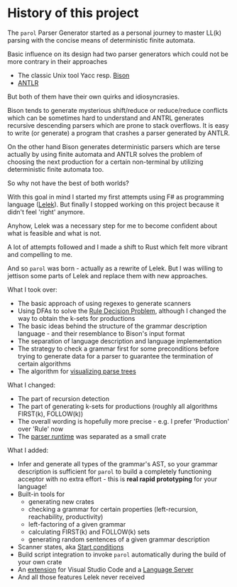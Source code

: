 # History of this project

The `parol` Parser Generator started as a personal journey to master LL(k) parsing with the concise
means of deterministic finite automata.

Basic influence on its design had two parser generators which could not be more contrary in their
approaches

* The classic Unix tool Yacc resp. [Bison](https://www.gnu.org/software/bison/)
* [ANTLR](https://www.antlr.org/)

But both of them have their own quirks and idiosyncrasies.

Bison tends to generate mysterious shift/reduce or reduce/reduce conflicts which can be sometimes
hard to understand and ANTRL generates recursive descending parsers which are prone to stack
overflows. It is easy to write (or generate) a program that crashes a parser generated by ANTLR.

On the other hand Bison generates deterministic parsers which are terse actually by using finite
automata and ANTLR solves the problem of choosing the next production for a certain non-terminal by
utilizing deterministic finite automata too.

So why not have the best of both worlds?

With this goal in mind I started my first attempts using F# as programming language
([Lelek](https://github.com/jsinger67/Lelek)).
But finally I stopped working on this project because it didn't feel 'right' anymore.

Anyhow, Lelek was a necessary step for me to become confident about what is feasible and what is
not.

A lot of attempts followed and I made a shift to Rust which felt more vibrant and compelling to me.

And so `parol` was born - actually as a rewrite of Lelek. But I was willing to jettison some parts
of Lelek and replace them with new approaches.

What I took over:

* The basic approach of using regexes to generate scanners
* Using DFAs to solve the
[Rule Decision Problem](https://github.com/jsinger67/Lelek/blob/master/docs/Approach.md), although I
changed the way to obtain the k-sets for productions
* The basic ideas behind the structure of the grammar description language -  and their resemblance
to Bison's input format
* The separation of language description and language implementation
* The strategy to check a grammar first for some preconditions before trying to generate data for a
parser to guarantee the termination of certain algorithms
* The algorithm for [visualizing parse trees](https://github.com/jsinger67/id-tree-layout)

What I changed:

* The part of recursion detection
* The part of generating k-sets for productions (roughly all algorithms FIRST(k), FOLLOW(k))
* The overall wording is hopefully more precise - e.g. I prefer 'Production' over 'Rule' now
* The [parser runtime](https://github.com/jsinger67/parol_runtime) was separated as a small crate

What I added:

* Infer and generate all types of the grammar's AST, so your grammar description is sufficient for
`parol` to build a completely functioning acceptor with no extra effort - this is **real rapid
prototyping** for your language!
* Built-in tools for
  * generating new crates
  * checking a grammar for certain properties (left-recursion, reachability, productivity)
  * left-factoring of a given grammar
  * calculating FIRST(k) and FOLLOW(k) sets
  * generating random sentences of a given grammar description
* Scanner states, aka
[Start conditions](https://www.cs.princeton.edu/~appel/modern/c/software/flex/flex_toc.html#TOC11)
* Build script integration to invoke `parol` automatically during the build of your own crate
* An [extension](https://github.com/jsinger67/parol/tree/main/tools/parol-vscode) for Visual Studio
Code and a [Language Server](https://github.com/jsinger67/parol/tree/main/crates/parol-ls)
* And all those features Lelek never received
